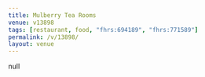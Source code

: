 ```yaml
---
title: Mulberry Tea Rooms
venue: v13898
tags: [restaurant, food, "fhrs:694189", "fhrs:771589"]
permalink: /v/13898/
layout: venue
---
```

null